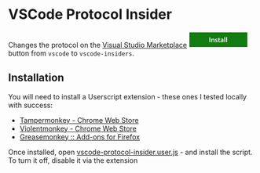 # VSCode Protocol Insider

Changes the protocol on the [Visual Studio Marketplace](https://marketplace.visualstudio.com/) ![install](./imgs/install-btn.png) button from `vscode` to `vscode-insiders`.

## Installation

You will need to install a Userscript extension - these ones I tested locally with success:
* [Tampermonkey - Chrome Web Store](https://chrome.google.com/webstore/detail/tampermonkey/dhdgffkkebhmkfjojejmpbldmpobfkfo?hl=en)
* [Violentmonkey - Chrome Web Store](https://chrome.google.com/webstore/detail/violentmonkey/jinjaccalgkegednnccohejagnlnfdag?hl=en)
* [Greasemonkey :: Add-ons for Firefox](https://addons.mozilla.org/en-US/firefox/addon/greasemonkey/) 

Once installed, open [vscode-protocol-insider.user.js](./src/vscode-protocol-insider.user.js) - and install the script. To turn it off, disable it via the extension
